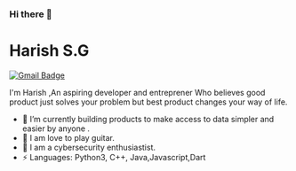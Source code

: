 ### Hi there 👋


# Harish S.G
[![Gmail Badge](https://img.shields.io/badge/-harishsg99@gmail.com-c14438?style=flat-square&logo=Gmail&logoColor=white&link=mailto:harishsg99@gmail.com)](mailto:harishsg99@gmail.com)

I'm Harish ,An aspiring developer and entreprener Who believes good product just solves your problem but best product changes your way of life.

- 🔭 I’m currently building products to make access to data simpler and easier by anyone .
- 🌱 I am love to play guitar.
- 🌱 I am a cybersecurity enthusiastist.
- ⚡ Languages: Python3, C++, Java,Javascript,Dart 
